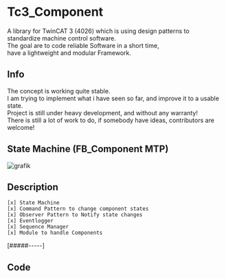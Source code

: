 # Tc3_Component
A library for TwinCAT 3 (4026) which is using design patterns to standardize machine control software.\
The goal are to code reliable Software in a short time,\
have a lightweight and modular Framework.

## Info
The concept is working quite stable.\
I am trying to implement what i have seen so far, and improve it to a usable state.\
Project is still under heavy development, and without any warranty!\
There is still a lot of work to do, if somebody have ideas, contributors are welcome!

## State Machine (FB_Component MTP)
![grafik](https://github.com/user-attachments/assets/fcb4d4f4-0330-4bf9-b2e2-e689cceea905)

## Description
    [x] State Machine
    [x] Command Pattern to change component states
    [x] Observer Pattern to Notify state changes
    [x] Eventlogger
    [x] Sequence Manager
    [x] Module to handle Components

[#####-----]

## Code 
